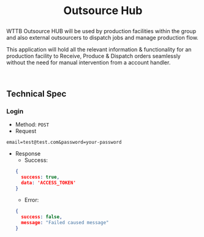 
# <p align="center">Outsource Hub</p>

<p>
WTTB Outsource HUB will be used by production facilities within the group and also external outsourcers to dispatch jobs and manage production flow.

This application will hold all the relevant information & functionality for an production facility to Receive, Produce & Dispatch orders seamlessly without the need for manual intervention from a account handler.
</p>
<br />

## Technical Spec

### Login
- Method: `POST`
- Request
```
email=test@test.com&password=your-password
```
- Response
    - Success:
    ```JSON
    {
      success: true,
      data: 'ACCESS_TOKEN'
    }
    ```
    - Error:
    ```JSON
    {
      success: false,
      message: "Failed caused message"
    }
    ```